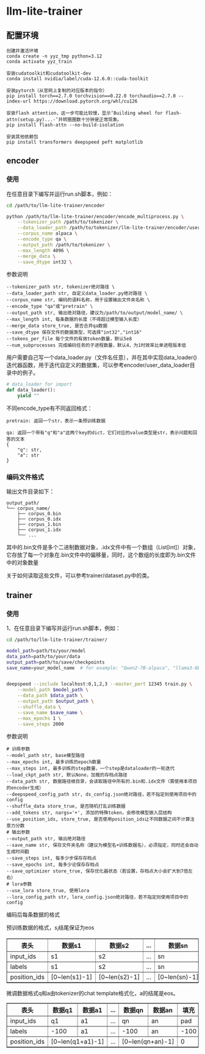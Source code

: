 # llm-lite-trainer

## 配置环境

```text
创建并激活环境
conda create -n yyz_tmp python=3.12
conda activate yyz_train

安装cudatoolkit和cudatoolkit-dev
conda install nvidia/label/cuda-12.6.0::cuda-toolkit

安装pytorch（从官网上复制的对应版本的指令）
pip install torch==2.7.0 torchvision==0.22.0 torchaudio==2.7.0 --index-url https://download.pytorch.org/whl/cu126

安装flash attention，这一步可能比较慢，显示‘Building wheel for flash-attn(setup.py)...-’并转圈圈数十分钟是正常现象。
pip install flash-attn --no-build-isolation

安装其他依赖包
pip install transformers deepspeed peft matplotlib
```

## encoder

### 使用

在任意目录下编写并运行run.sh脚本，例如：

```bash
cd /path/to/llm-lite-trainer/encoder

python /path/to/llm-lite-trainer/encoder/encode_multiprocess.py \
    --tokenizer_path /path/to/tokenizer \
    --data_loader_path /path/to/tokenizer/llm-lite-trainer/encoder/user_data_loader/alpaca.py \
    --corpus_name alpaca \
    --encode_type qa \
    --output_path /path/to/tokenizer \
    --max_length 4096 \
    --merge_data \
    --save_dtype int32 \
```

参数说明

```text
--tokenizer_path str, tokenizer绝对路径 \
--data_loader_path str, 自定义data_loader.py绝对路径 \
--corpus_name str, 编码的语料名称，用于设置输出文件夹名称 \
--encode_type "qa"或"pretrain" \
--output_path str, 输出绝对路径，建议为/path/to/output/model_name/ \
--max_length int, 每条数据的长度（不得超过模型输入长度）
--merge_data store_true, 是否合并qa数据
--save_dtype 保存文件的数据类型，可选择"int32","int16"
--tokens_per_file 每个文件的有效token数量，默认5e8
--num_subprocesses 完成编码任务的子进程数量，默认4，为1时效率比单进程版本低
```


用户需要自己写一个data_loader.py（文件名任意），并在其中实现data_loader()迭代器函数，用于迭代自定义的数据集，可以参考encoder/user_data_loader目录中的例子。

```py
# data_loader for import
def data_loader():
    yield ""
```


不同encode_type有不同返回格式：

```
pretrain: 返回一个str，表示一条预训练数据

qa: 返回一个带有"q"和"a"这两个key的dict，它们对应的value类型是str，表示问题和回答的文本
{
    "q": str,
    "a": str
}
```



### 编码文件格式

输出文件目录如下：

```text
output_path/
└── corpus_name/
    ├── corpus_0.bin
    ├── corpus_0.idx
    ├── corpus_1.bin
    ├── corpus_1.idx
    └── ...
```

其中的.bin文件是多个二进制数据对象，.idx文件中有一个数组（List[int]）对象，它存放了每一个对象在.bin文件中的偏移量，同时，这个数组的长度即为.bin文件中的对象数量

关于如何读取这些文件，可以参考trainer/dataset.py中的类。


## trainer

### 使用

1、在任意目录下编写并运行run.sh脚本，例如：

```bash
cd /path/to/llm-lite-trainer/trainer/

model_path=path/to/your/model
data_path=path/to/your/data
output_path=path/to/save/checkpoints
save_name=your_model_name  # for example: "Qwen2-7B-alpaca", "llama3-8B-Instruct-MetaMathQA"


deepspeed --include localhost:0,1,2,3 --master_port 12345 train.py \
    --model_path $model_path \
    --data_path $data_path \
    --output_path $output_path \
    --shuffle_data \
    --save_name $save_name \
    --max_epochs 1 \
    --save_steps 2000
```

参数说明

```text
# 训练参数
--model_path str, base模型路径
--max_epochs int, 最多训练的epoch数量
--max_steps int, 最多训练的step数量，一个step是dataloader的一轮迭代
--load_ckpt_path str, 默认None，加载的存档点路径
--data_path str, 数据路径根目录，会读取路径中所有的.bin和.idx文件（需使用本项目的encoder生成）
--deepspeed_config_path str, ds_config.json绝对路径，若不指定则使用项目中的config
--shuffle_data store_true, 是否随机打乱训练数据
--add_tokens str, nargs='+', 添加的特殊token，会修改模型嵌入层结构
--use_position_ids, store_true, 是否使用position_ids让不同数据之间不计算注意力分数
# 输出参数
--output_path str, 输出绝对路径
--save_name str, 保存文件夹名称（建议为模型名+训练数据名），必须指定，同时还会自动生成时间戳
--save_steps int, 每多少步保存存档点
--save_epochs int, 每多少论保存存档点
--save_optimizer store_true, 保存优化器状态（若设置，存档点大小会扩大到7倍左右）
# lora参数
--use_lora store_true, 使用lora
--lora_config_path str, lora_config.json绝对路径，若不指定则使用项目中的config
```

编码后每条数据的格式


预训练数据的格式，$s_i$结尾保证为eos

<table border="1">
  <tr>
    <th>表头</th>
    <th>数据s1</th>
    <th>数据s2</th>
    <th>...</th>
    <th>数据sn</th>
    <th>填充</th>
  </tr>
  <tr>
    <td>input_ids</td>
    <td>s1</td>
    <td>s2</td>
    <td>...</td>
    <td>sn</td>
    <td>pad</td>
  </tr>
  <tr>
    <td>labels</td>
    <td>s1</td>
    <td>s2</td>
    <td>...</td>
    <td>sn</td>
    <td>-100</td>
  </tr>
  <tr>
    <td>position_ids</td>
    <td>[0~len(s1)-1]</td>
    <td>[0~len(s2)-1]</td>
    <td>...</td>
    <td>[0~len(sn)-1]</td>
    <td>0</td>
  </tr>
</table>

微调数据格式q和a由tokenizer的chat template格式化，a的结尾是eos。

<table border="1">
  <tr>
    <th>表头</th>
    <th>数据q1</th>
    <th>数据a1</th>
    <th>...</th>
    <th>数据qn</th>
    <th>数据an</th>
    <th>填充</th>
  </tr>
  <tr>
    <td>input_ids</td>
    <td>q1</td>
    <td>a1</td>
    <td>...</td>
    <td>qn</td>
    <td>an</td>
    <td>pad</td>
  </tr>
  <tr>
    <td>labels</td>
    <td>-100</td>
    <td>a1</td>
    <td>...</td>
    <td>-100</td>
    <td>an</td>
    <td>-100</td>
  </tr>
  <tr>
    <td>position_ids</td>
    <td colspan="2">[0~len(q1+a1)-1]</td>
    <td>...</td>
    <td colspan="2">[0~len(qn+an)-1]</td>
    <td>0</td>
  </tr>
</table>